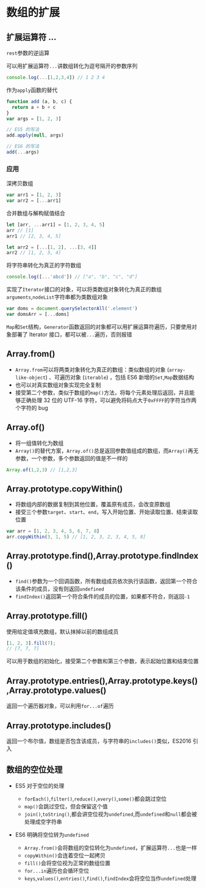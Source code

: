 # 数组的扩展

## 扩展运算符 ...

`rest`参数的逆运算

可以用扩展运算符`...`讲数组转化为逗号隔开的参数序列

```javascript
console.log(...[1,2,3,4]) // 1 2 3 4
```

作为`apply`函数的替代

```javascript
function add (a, b, c) {
  return a + b + c
}
var args = [1, 2, 3]

// ES5 的写法
add.apply(null, args)

// ES6 的写法
add(...args)
```

### 应用

深拷贝数组

```javascript
var arr1 = [1, 2, 3]
var arr2 = [...arr1]
```

合并数组与解构赋值结合

```javascript
let [arr, ...arr1] = [1, 2, 3, 4, 5]
arr // [1]
arr1 // [2, 3, 4, 5]

let arr2 = [...[1, 2], ...[3, 4]]
arr2 // [1, 2, 3, 4]
```

将字符串转化为真正的字符数组

```javascript
console.log([...'abcd']) // ["a", "b", "c", "d"]
```

实现了`Iterator`接口的对象，可以将类数组对象转化为真正的数组`arguments`,`nodeList`字符串都为类数组对象

```javascript
var doms = document.querySelectorAll('.element')
var domsArr = [...doms]
```

`Map`和`Set`结构，`Generator`函数返回的对象都可以用扩展运算符遍历，只要使用对象部署了 Iterator 接口，都可以被`...`遍历，否则报错

## Array.from()

* `Array.from`可以将两类对象转化为真正的数组：类似数组的对象 (`array-like-object`) 、可遍历对象 (`iterable`) ，包括 ES6 新增的`Set`,`Map`数据结构
* 也可以对真实数组对象实现完全复制
* 接受第二个参数，类似于数组的`map()`方法，将每个元素处理后返回，并且能够正确处理 32 位的 UTF-16 字符，可以避免将码点大于`0xFFFF`的字符当作两个字符的 bug


## Array.of()

* 将一组值转化为数组
* `Array()`的替代方案，`Array.of()`总是返回参数值组成的数组，而`Array()`再无参数，一个参数，多个参数返回的值是不一样的

```javascript
Array.of(1,2,3)	// [1,2,3]
```

## Array.prototype.copyWithin()

* 将数组内部的数据复制到其他位置，覆盖原有成员，会改变原数组
* 接受三个参数`target`、`start`、`end`，写入开始位置、开始读取位置、结束读取位置

```javascript
var arr = [1, 2, 3, 4, 5, 6, 7, 8]
arr.copyWithin(3, 1, 5) // [1, 2, 3, 2, 3, 4, 5, 8]
```

## Array.prototype.find(),Array.prototype.findIndex()

* `find()`参数为一个回调函数，所有数组成员依次执行该函数，返回第一个符合该条件的成员，没有则返回`undefined`
* `findIndex()`返回第一个符合条件的成员的位置，如果都不符合，则返回`-1`

## Array.prototype.fill()

使用给定值填充数组，默认抹掉以前的数组成员

```javascript
[1, 2, 3].fill(7);
// [7, 7, 7]
```

可以用于数组的初始化，接受第二个参数和第三个参数，表示起始位置和结束位置

## Array.prototype.entries(),Array.prototype.keys(),Array.prototype.values()

返回一个遍历器对象，可以利用`for...of`遍历

## Array.prototype.includes()

返回一个布尔值，数组是否包含该成员，与字符串的`includes()`类似，ES2016 引入

## 数组的空位处理

* ES5 对于空位的处理
	* `forEach()`,`filter()`,`reduce()`,`every()`,`some()`都会跳过空位
	* `map()`会跳过空位，但会保留这个值
	* `join()`,`toString()`,都会讲空位视为`undefined`,而`undefined`和`null`都会被处理成空字符串

* ES6 明确将空位转为`undefined`
	* `Array.from()`会将数组的空位转化为`undefined`，扩展运算符`...`也是一样
	* `copyWithin()`会连着空位一起拷贝
	* `fill()`会将空位视为正常的数组位置
	* `for...in`遍历也会循环空位
	* `keys`,`values()`,`entries()`,`find()`,`findIndex`会将空位当作`undefined`处理